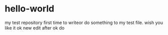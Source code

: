 # hello-world
my test repository
first time to writeor do something to my test file.
wish you like it
ok 
new edit after ok
do
